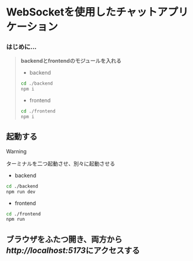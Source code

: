 # WebSocketを使用したチャットアプリケーション

### はじめに...
>**backendとfrontendのモジュールを入れる**
>
>- backend
>```bash
>cd ./backend
>npm i
>```
>
>- frontend
>```bash
>cd ./frontend
>npm i
>```

## 起動する
>[!WARNING]
>ターミナルを二つ起動させ、別々に起動させる

- backend
```bash
cd ./backend
npm run dev
```

- frontend
```bash
cd ./frontend
npm run 
```

## **ブラウザをふたつ開き**、両方から*http://localhost:5173*にアクセスする
